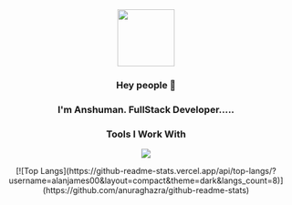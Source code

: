 
<div id="header" align="center">
  <img src="https://media.giphy.com/media/M9gbBd9nbDrOTu1Mqx/giphy.gif" width="100"/>
<!-- -->
</div>


<center>
<div style="text-align: center;">
  
  
### Hey people 👋

### I'm Anshuman. FullStack Developer.....

</div>







### Tools I Work With
<p align="center">
  <a href="https://skillicons.dev">
    <img src="https://skillicons.dev/icons?i=java,javascript,c,html,css,tailwind,react,bootstrap,git,bash,kali,express,nodejs,mongodb,postman" />
  </a>
</p>
<div>
  [![Top Langs](https://github-readme-stats.vercel.app/api/top-langs/?username=alanjames00&layout=compact&theme=dark&langs_count=8)](https://github.com/anuraghazra/github-readme-stats)
<div/>







